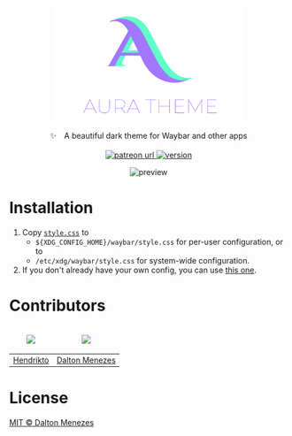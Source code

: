 <p align="center">
  <img src="https://github.com/daltonmenezes/assets/blob/master/images/aura-theme/new-heading.png?raw=true" alt="Aura Theme" width="70%" />
</p>

<p align="center">
✨ A beautiful dark theme for Waybar and other apps
  <br><br>

  <!-- Patreon -->
  <a href="https://www.patreon.com/daltonmenezes">
    <img alt="patreon url" src="https://img.shields.io/badge/support%20on-patreon-1C1E26?style=for-the-badge&labelColor=1C1E26&color=61ffca">
  </a>

  <!-- version -->
  <a href="#">
    <img alt="version" src="https://img.shields.io/badge/version%20-v1.0.0-1C1E26?style=for-the-badge&labelColor=1C1E26&color=61ffca">
  </a>
</p>

<p align="center">
  <img alt="preview" src="https://user-images.githubusercontent.com/1149845/223881256-6726819c-5ce5-4c84-a84b-0a4f70993b96.png" />
</p>


# Installation
1. Copy [`style.css`](https://github.com/daltonmenezes/aura-theme/blob/main/packages/waybar/style.css) to
   * `${XDG_CONFIG_HOME}/waybar/style.css` for per-user configuration, or to
   * `/etc/xdg/waybar/style.css` for system-wide configuration.
2. If you don't already have your own config, you can use [this one](https://github.com/Hendrikto/config_files/blob/master/waybar/config).

# Contributors
<table>
  <thead>
    <tr>
      <td valign="bottom"><p align="center">
        <a href="https://github.com/Hendrikto">
          <img src="https://github.com/Hendrikto.png?size=100" align="center" />
        </a>
      </p></td>
      <td valign="bottom"><p align="center">
  <a href="https://github.com/daltonmenezes">
    <img src="https://github.com/daltonmenezes.png?size=100" align="center" />
  </a>
</p></td>
    </tr>
  </thead>

  <tbody>
    <tr>
      <td><a href="https://github.com/Hendrikto">Hendrikto</a></td>
      <td><a href="https://github.com/daltonmenezes">Dalton Menezes</a></td>
    </tr>
  </tbody>
</table>

# License
[MIT © Dalton Menezes](https://github.com/daltonmenezes/aura-theme/blob/main/LICENSE)

